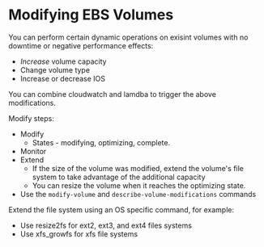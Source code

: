 # Modifying EBS Volumes


You can perform certain dynamic operations on exisint volumes with no downtime or negative performance effects:

* *Increase* volume capacity
* Change volume type
* Increase or decrease IOS

You can combine cloudwatch and lamdba to trigger the above modifications.

Modify steps:

* Modify
    * States - modifying, optimizing, complete. 
* Monitor
* Extend
    * If the size of the volume was modified, extend the volume's file system to take advantage of the additional capacity
    * You can resize the volume when it reaches the optimizing state.
* Use the `modify-volume` and `describe-volume-modifications` commands

Extend the file system using an OS specific command, for example:

* Use resize2fs for ext2, ext3, and ext4 files systems
* Use xfs_growfs for xfs file systems
